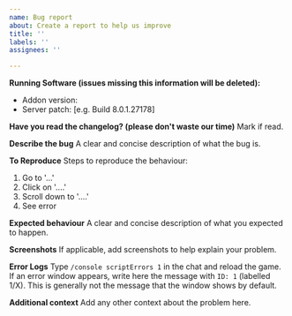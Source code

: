 ```yaml
---
name: Bug report
about: Create a report to help us improve
title: ''
labels: ''
assignees: ''

---
```


**Running Software (issues missing this information will be deleted):**
 - Addon version:
 - Server patch: [e.g. Build 8.0.1.27178]

 **Have you read the changelog? (please don't waste our time)**
 Mark if read.

**Describe the bug**
A clear and concise description of what the bug is.

**To Reproduce**
Steps to reproduce the behaviour:
1. Go to '...'
2. Click on '....'
3. Scroll down to '....'
4. See error

**Expected behaviour**
A clear and concise description of what you expected to happen.

**Screenshots**
If applicable, add screenshots to help explain your problem.

**Error Logs**
Type `/console scriptErrors 1` in the chat and reload the game. If an error window appears, write here the message with `ID: 1` (labelled 1/X). This is generally not the message that the window shows by default.

**Additional context**
Add any other context about the problem here.

